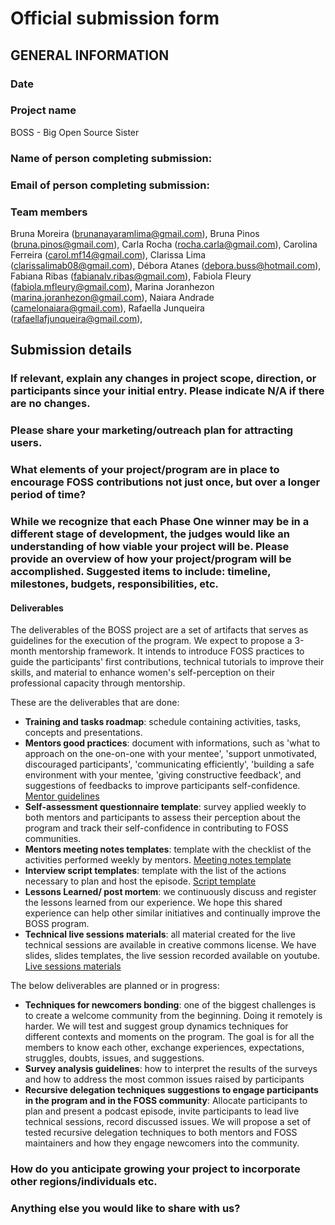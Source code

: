 # Official submission form

## GENERAL INFORMATION

### Date


### Project name
BOSS - Big Open Source Sister

### Name of person completing submission:


### Email of person completing submission:


### Team members
Bruna Moreira (brunanayaramlima@gmail.com), Bruna Pinos (bruna.pinos@gmail.com), Carla Rocha (rocha.carla@gmail.com), Carolina Ferreira (carol.mf14@gmail.com), Clarissa Lima (clarissalimab08@gmail.com), Débora Atanes (debora.buss@hotmail.com), Fabiana Ribas (fabianalv.ribas@gmail.com), Fabiola Fleury (fabiola.mfleury@gmail.com), Marina Joranhezon (marina.joranhezon@gmail.com), Naiara Andrade (camelonaiara@gmail.com), Rafaella Junqueira (rafaellafjunqueira@gmail.com),


## Submission details

### If relevant, explain any changes in project scope, direction, or participants since your initial entry. Please indicate N/A if there are no changes.


### Please share your marketing/outreach plan for attracting users.


### What elements of your project/program are in place to encourage FOSS contributions not just once, but over a longer period of time?


### While we recognize that each Phase One winner may be in a different stage of development, the judges would like an understanding of how viable your project will be. Please provide an overview of how your project/program will be accomplished. Suggested items to include: timeline, milestones, budgets, responsibilities, etc.

#### Deliverables
The deliverables of the BOSS project are a set of artifacts that serves as guidelines for the execution of the program.
We expect to propose a 3-month mentorship framework.
It intends to introduce FOSS practices to guide the participants' first contributions, technical tutorials to improve their skills, and material to enhance women's self-perception on their professional capacity through mentorship.

These are the deliverables that are done:
- **Training and tasks roadmap**: schedule containing activities, tasks, concepts and presentations.
- **Mentors good practices**: document with informations, such as 'what to approach on the one-on-one with your mentee', 'support unmotivated, discouraged participants', 'communicating efficiently', 'building a safe environment with your mentee, 'giving constructive feedback', and suggestions of feedbacks to improve participants self-confidence. [Mentor guidelines]
- **Self-assessment questionnaire template**: survey applied weekly to both mentors and participants to assess their perception about the program and track their self-confidence in contributing to FOSS communities.
- **Mentors meeting notes templates**: template with the checklist of the activities performed weekly by mentors. [Meeting notes template]
- **Interview script templates**: template with the list of the actions necessary to plan and host the episode. [Script template]
- **Lessons Learned/ post mortem**: we continuously discuss and register the lessons learned from our experience. We hope this shared experience can help other similar initiatives and continually improve the BOSS program.
- **Technical live sessions materials**: all material created for the live technical sessions are available in creative commons license. We have slides, slides templates, the live session recorded available on youtube. [Live sessions materials]

The below deliverables are planned or in progress:
- **Techniques for newcomers bonding**: one of the biggest challenges is to create a welcome community from the beginning. Doing it remotely is harder. We will test and suggest group dynamics techniques for different contexts and moments on the program. The goal is for all the members to know each other, exchange experiences, expectations, struggles, doubts, issues, and suggestions.
- **Survey analysis guidelines**: how to interpret the results of the surveys and how to address the most common issues raised by participants
- **Recursive delegation techniques suggestions to engage participants in the program and in the FOSS community**: Allocate participants to plan and present a podcast episode, invite participants to lead live technical sessions, record discussed issues. We will propose a set of tested recursive delegation techniques to both mentors and FOSS maintainers and how they engage newcomers into the community.


### How do you anticipate growing your project to incorporate other regions/individuals etc.


### Anything else you would like to share with us?


[Mentor guidelines]: https://github.com/BOSS-BigOpenSourceSister/BigSister/blob/main/mentoria/guia_para_mentoras.md
[Meeting notes template]: https://github.com/BOSS-BigOpenSourceSister/BigSister/blob/main/.github/ISSUE_TEMPLATE/ata_reuniao.md
[Script template]: https://github.com/BOSS-BigOpenSourceSister/BigSister/tree/main/talk_like_a_boss/template_roteiro_entrevistas.md
[Live sessions materials]: https://github.com/BOSS-BigOpenSourceSister/BigSister/tree/main/docs/conteudos
